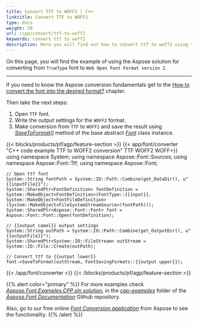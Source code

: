 ```yaml
---
title: Convert TTF to WOFF2 | C++
linktitle: Convert TTF to WOFF2
type: docs
weight: 20
url: /cpp/convert/ttf-to-woff2
keywords: convert ttf to woff2
description: Here you will find out how to convert ttf to woff2 using the Aspose.Font for C++.
---
```


On this page, you will find the example of using the Aspose solution for converting from `TrueType` font to `Web Open Font Format version 2`.
_______

If you need to know the Aspose conversion fundamentals get to the
 [How to convert the font into the desired format?](https://docs.aspose.com//font/cpp/convert/#how-to-convert-the-font-into-the-desired-format) chapter.

Then take the next steps:

1. Open `TTF` font.
2. Write the output settings for the `WOFF2` format.
3. Make conversion from `TTF` to `WOFF2` and save the result using [*SaveToFormat()*](https://apireference.aspose.com/font/cpp/class/aspose.font.font#a670ea97404fd72c2e51b0e8c543c8a45) method of the base abstract [*Font*](https://apireference.aspose.com/font/cpp/class/aspose.font.font) class instance.

{{< blocks/products/pf/agp/feature-section >}}
{{< app/font/converter "C++ code example TTF to WOFF2 conversion" TTF WOFF2 WOFF>}}
    using namespace System;
    using namespace Aspose::Font::Sources;
    using namespace Aspose::Font::Ttf;
    using namespace Aspose::Font;

    // Open ttf font
    System::String fontPath = System::IO::Path::Combine(get_DataDir(), u"{{inputFile}}");
    System::SharedPtr<FontDefinition> fontDefinition = System::MakeObject<FontDefinition>(FontType::{{input}}, System::MakeObject<FontFileDefinition>(System::MakeObject<FileSystemStreamSource>(fontPath)));
    System::SharedPtr<Aspose::Font::Font> font = Aspose::Font::Font::Open(fontDefinition);

    // {{output camel}} output settings
    System::String outPath = System::IO::Path::Combine(get_OutputDir(), u"{{outputFile}}");
    System::SharedPtr<System::IO::FileStream> outStream = System::IO::File::Create(outPath);

    // Convert ttf to {{output lower}}
    font->SaveToFormat(outStream, FontSavingFormats::{{output upper}});
{{< /app/font/converter >}}
{{< /blocks/products/pf/agp/feature-section >}}


{{% alert color="primary" %}}
For more examples check [*Aspose.Font.Examples.CPP.sln solution*](https://github.com/aspose-font/Aspose.Font-Documentation/tree/master/cpp-examples), in the [*cpp-examples*](https://github.com/aspose-font/Aspose.Font-Documentation/tree/master/cpp-examples) folder of the [*Aspose.Font Documentation*](https://github.com/aspose-font/Aspose.Font-Documentation) Github repository.

Also, go to our free online [*Font Conversion application*](https://products.aspose.app/font/conversion) from Aspose to see the functionality.
{{% /alert %}}